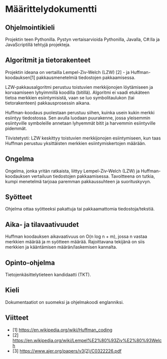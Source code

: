 # Määrittelydokumentti

## Ohjelmointikieli

Projektin teen Pythonilla. Pystyn vertaisarvioida Pythonilla, Javalla, C#:lla ja JavaScriptillä tehtyjä projekteja. 

## Algoritmit ja tietorakenteet

Projektin ideana on vertailla Lempel-Ziv-Welch (LZW) [2] - ja Huffman-koodauksen[1] pakkausmenetelmiä tiedostojen pakkaamisessa. 

LZW-pakkausalgoritmi perustuu toistuvien merkkijonojen löytämiseen ja korvaamiseen lyhyimmillä koodilla (bitillä). Algoritmi ei vaadi etukäteen tietoa merkkien esiintymisistä, vaan se luo  symbolitaulukon (tai tietorakenteen) pakkausprosessin aikana.

Huffman-koodaus puolestaan perustuu siihen, kuinka usein kukin merkki esiintyy tiedostossa. Sen avulla luodaan puurakenne, jossa yleisemmin esiintyville symboleille annetaan lyhyemmät bitit ja harvemmin esiintyville pidemmät. 

Tiivistetysti: LZW keskittyy toistuvien merkkijonojen esiintymiseen, kun taas Huffman perustuu yksittäisten merkkien esiintymiskertojen määrään.

## Ongelma

Ongelma, jonka yritän ratkaista, liittyy Lempel-Ziv-Welch (LZW) ja Huffman-koodauksen vertailuun tiedostojen pakkaamisessa. Tavoitteena on tutkia, kumpi menetelmä tarjoaa paremman pakkaussuhteen ja suorituskyvyn.  

## Syötteet

Ohjelma ottaa syötteeksi pakattuja tai pakkaamattomia tiedostoja/tekstiä.

## Aika- ja tilavaativuudet


Huffman koodauksen aikavaativuus on O(n log n + m), jossa n vastaa merkkien määrää ja m syötteen määrää. Rajoittavana tekijänä on siis merkkien ja kääntämisen määrän/laskemisen kannalta.


## Opinto-ohjelma

Tietojenkäsittelytieteen kandidaatti (TKT).

## Kieli

Dokumentaatiot on suomeksi ja ohjelmakoodi englanniksi.

## Viitteet
- [1] https://en.wikipedia.org/wiki/Huffman_coding
- [2] https://en.wikipedia.org/wiki/Lempel%E2%80%93Ziv%E2%80%93Welch
- [3] https://www.ajer.org/papers/v3(2)/C0322226.pdf
